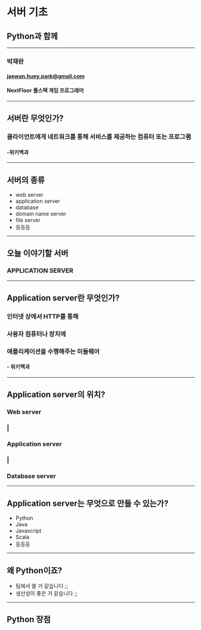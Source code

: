 # 서버 기초
## Python과 함께

---

### 박재완
#### jaewan.huey.park@gmail.com
#### NextFloor 풀스택 게임 프로그래머

---

## 서버란 무엇인가?
### 클라이언트에게 네트워크를 통해 서비스를 제공하는 컴퓨터 또는 프로그램 <!-- .element: class="fragment fade-in" data-fragment-index="1" -->
#### -위키백과 <!-- .element: class="fragment fade-in" data-fragment-index="1" style="text-align:right;" -->

---

## 서버의 종류

- web server <!-- .element: class="fragment fade-in" -->
- application server <!-- .element: class="fragment fade-in" -->
- database <!-- .element: class="fragment fade-in" -->
- domain name server <!-- .element: class="fragment fade-in" -->
- file server <!-- .element: class="fragment fade-in" -->
- 등등등 <!-- .element: class="fragment fade-in" -->

---

## 오늘 이야기할 서버
### APPLICATION SERVER <!-- .element: class="fragment fade-in" -->

---

## Application server란 무엇인가?
### 인터넷 상에서 HTTP를 통해 <!-- .element: class="fragment fade-in" data-fragment-index="1" -->
### 사용자 컴퓨터나 장치에 <!-- .element: class="fragment fade-in" data-fragment-index="1" -->
### 애플리케이션을 수행해주는 미들웨어 <!-- .element: class="fragment fade-in" data-fragment-index="1" -->
#### - 위키백과 <!-- .element: class="fragment fade-in" data-fragment-index="1" style="text-align:right;" -->

---

## Application server의 위치?

### Web server
### |
### Application server <!-- .element: class="fragment highlight-blue"-->
### |
### Database server

---

## Application server는 무엇으로 만들 수 있는가?

- Python <!-- .element: class="fragment fade-in" -->
- Java <!-- .element: class="fragment fade-in" -->
- Javascript <!-- .element: class="fragment fade-in" -->
- Scala <!-- .element: class="fragment fade-in" -->
- 등등등 <!-- .element: class="fragment fade-in" -->

---

## 왜 Python이죠?

- 팀에서 쓸 거 같습니다 ;; <!-- .element: class="fragment fade-in" -->
- 생산성이 좋은 거 같습니다 ;; <!-- .element: class="fragment fade-in" -->

---

## Python 장점

